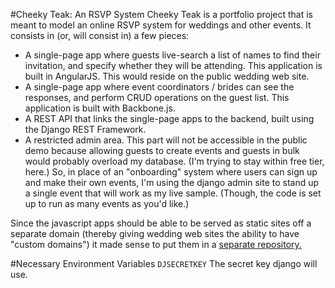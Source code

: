 #Cheeky Teak: An RSVP System
Cheeky Teak is a portfolio project that is meant to model an online RSVP system for weddings and other events. It consists in (or, will consist in) a few pieces:

* A single-page app where guests live-search a list of names to find their invitation, and specify whether they will be attending. This application is built in AngularJS. This would reside on the public wedding web site.
* A single-page app where event coordinators / brides can see the responses, and perform CRUD operations on the guest list. This application is built with Backbone.js.
* A REST API that links the single-page apps to the backend, built using the Django REST Framework.
* A restricted admin area. This part will not be accessible in the public demo because allowing guests to create events and guests in bulk would probably overload my database. (I'm trying to stay within free tier, here.) So, in place of an "onboarding" system where users can sign up and make their own events, I'm using the django admin site to stand up a single event that will work as my live sample. (Though, the code is set up to run as many events as you'd like.)

Since the javascript apps should be able to be served as static sites off a separate domain (thereby giving wedding web sites the ability to have "custom domains") it made sense to put them in a [separate repository.](https://github.com/mitchellst/cheekyteak-js)


#Necessary Environment Variables
`DJSECRETKEY` The secret key django will use.

